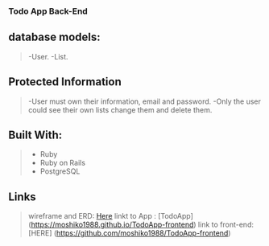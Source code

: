 ###  Todo App Back-End


## database models:
> -User.
> -List.

## Protected Information
> -User must own their information, email and password.
> -Only the user could see their own lists change them and delete them.

## Built With:
>- Ruby
>- Ruby on Rails
>- PostgreSQL

## Links
> wireframe and ERD: [Here](http://imgur.com/4Bz5GON)
> linkt to App :  [TodoApp]   (https://moshiko1988.github.io/TodoApp-frontend)
> link to front-end:[HERE] (https://github.com/moshiko1988/TodoApp-frontend)

